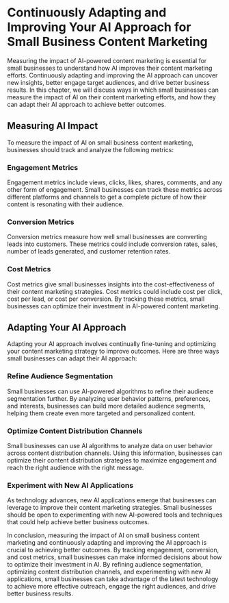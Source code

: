 Continuously Adapting and Improving Your AI Approach for Small Business Content Marketing
=============================================================================================================================================================

Measuring the impact of AI-powered content marketing is essential for small businesses to understand how AI improves their content marketing efforts. Continuously adapting and improving the AI approach can uncover new insights, better engage target audiences, and drive better business results. In this chapter, we will discuss ways in which small businesses can measure the impact of AI on their content marketing efforts, and how they can adapt their AI approach to achieve better outcomes.

Measuring AI Impact
-------------------

To measure the impact of AI on small business content marketing, businesses should track and analyze the following metrics:

### Engagement Metrics

Engagement metrics include views, clicks, likes, shares, comments, and any other form of engagement. Small businesses can track these metrics across different platforms and channels to get a complete picture of how their content is resonating with their audience.

### Conversion Metrics

Conversion metrics measure how well small businesses are converting leads into customers. These metrics could include conversion rates, sales, number of leads generated, and customer retention rates.

### Cost Metrics

Cost metrics give small businesses insights into the cost-effectiveness of their content marketing strategies. Cost metrics could include cost per click, cost per lead, or cost per conversion. By tracking these metrics, small businesses can optimize their investment in AI-powered content marketing.

Adapting Your AI Approach
-------------------------

Adapting your AI approach involves continually fine-tuning and optimizing your content marketing strategy to improve outcomes. Here are three ways small businesses can adapt their AI approach:

### Refine Audience Segmentation

Small businesses can use AI-powered algorithms to refine their audience segmentation further. By analyzing user behavior patterns, preferences, and interests, businesses can build more detailed audience segments, helping them create even more targeted and personalized content.

### Optimize Content Distribution Channels

Small businesses can use AI algorithms to analyze data on user behavior across content distribution channels. Using this information, businesses can optimize their content distribution strategies to maximize engagement and reach the right audience with the right message.

### Experiment with New AI Applications

As technology advances, new AI applications emerge that businesses can leverage to improve their content marketing strategies. Small businesses should be open to experimenting with new AI-powered tools and techniques that could help achieve better business outcomes.

In conclusion, measuring the impact of AI on small business content marketing and continuously adapting and improving the AI approach is crucial to achieving better outcomes. By tracking engagement, conversion, and cost metrics, small businesses can make informed decisions about how to optimize their investment in AI. By refining audience segmentation, optimizing content distribution channels, and experimenting with new AI applications, small businesses can take advantage of the latest technology to achieve more effective outreach, engage the right audiences, and drive better business results.
